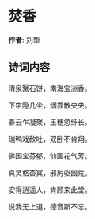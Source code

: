 # 焚香

**作者**: 刘挚

## 诗词内容

清泉黳石饼，南海宝洲香。

下帘隐几坐，烟霏散央央。

春云乍凝聚，玉穗忽纤长。

瑞鸭戏歕吐，双卧不肯翔。

佛国宝芬郁，仙圃花气芳。

真灵格杳冥，邪厉驱幽荒。

安得逍遥人，肯顾来此堂。

说我无上道，德音斯不忘。


